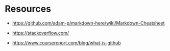 # Resources


* https://github.com/adam-p/markdown-here/wiki/Markdown-Cheatsheet

* https://stackoverflow.com/

* https://www.coursereport.com/blog/what-is-github
